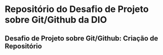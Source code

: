 # Repositório do Desafio de Projeto sobre Git/Github da DIO
## Desafio de Projeto sobre Git/Github: Criação de Repositório
